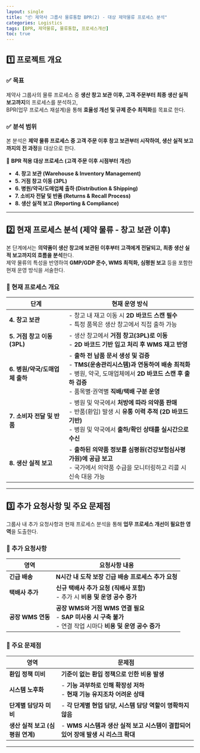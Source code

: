 ```yaml
---
layout: single
title: "📦 제약사 그룹사 물류통합 BPR(2) - 대상 제약물류 프로세스 분석"
categories: Logistics
tags: [BPR, 제약물류, 물류통합, 프로세스개선]
toc: true
---
```


## 1️⃣ 프로젝트 개요
### ✅ 목표
제약사 그룹사의 물류 프로세스 중 **생산 창고 보관 이후, 고객 주문부터 최종 생산 실적 보고까지**의 프로세스를 분석하고,  
BPR(업무 프로세스 재설계)을 통해 **효율성 개선 및 규제 준수 최적화**를 목표로 한다.

### ✅ 분석 범위
본 분석은 **제약 물류 프로세스 중 고객 주문 이후 창고 보관부터 시작하여, 생산 실적 보고까지의 전 과정**을 대상으로 한다.

📌 **BPR 적용 대상 프로세스 (고객 주문 이후 시점부터 개선)**
- **4. 창고 보관 (Warehouse & Inventory Management)**
- **5. 거점 창고 이동 (3PL)**
- **6. 병원/약국/도매업체 출하 (Distribution & Shipping)**
- **7. 소비자 전달 및 반품 (Returns & Recall Process)**
- **8. 생산 실적 보고 (Reporting & Compliance)**

---

## 2️⃣ 현재 프로세스 분석 (제약 물류 - 창고 보관 이후)
본 단계에서는 **의약품이 생산 창고에 보관된 이후부터 고객에게 전달되고, 최종 생산 실적 보고까지의 흐름을 분석**한다.  
제약 물류의 특성을 반영하여 **GMP/GDP 준수, WMS 최적화, 심평원 보고** 등을 포함한 현재 운영 방식을 서술한다.

### 📌 현재 프로세스 개요

| 단계 | 현재 운영 방식 |
|---|----------------------------------------------------------------------------------------------------------------------------------------------------|
| **4. 창고 보관** | - 창고 내 재고 이동 시 **2D 바코드 스캔 필수**<br>- 특정 품목은 생산 창고에서 직접 출하 가능 |
| **5. 거점 창고 이동 (3PL)** | - 생산 창고에서 **거점 창고(3PL)로 이동**<br>- **2D 바코드 기반 입고 처리 후 WMS 재고 반영** |
| **6. 병원/약국/도매업체 출하** | - **출하 전 납품 문서 생성 및 검증** <br>- **TMS(운송관리시스템)과 연동하여 배송 최적화**<br>- 병원, 약국, 도매업체에서 **2D 바코드 스캔 후 출하 검증**<br>- 품목별·권역별 **직배/택배 구분 운영** |
| **7. 소비자 전달 및 반품** | - 병원 및 약국에서 **처방에 따라 의약품 판매**<br>- 반품(환입) 발생 시 **유통 이력 추적 (2D 바코드 기반)**<br>- 병원 및 약국에서 **출하/확인 상태를 실시간으로 수신** |
| **8. 생산 실적 보고** | - **출하된 의약품 정보를 심평원(건강보험심사평가원)에 공급 보고**<br>- 국가에서 의약품 수급을 모니터링하고 리콜 시 신속 대응 가능 |

---

## 3️⃣ 추가 요청사항 및 주요 문제점
그룹사 내 추가 요청사항과 현재 프로세스 분석을 통해 **업무 프로세스 개선이 필요한 영역**을 도출한다.

### 🔹 추가 요청사항

| 영역 | 요청사항 내용 |
|---|------------------------------------------------------------------|
| **긴급 배송** | **N시간 내 도착 보장 긴급 배송 프로세스 추가 요청** |
| **택배사 추가** | **신규 택배사 추가 요청 (직배사 포함)**<br>- 추가 시 **비용 및 운영 공수 증가** |
| **공장 WMS 연동** | **공장 WMS와 거점 WMS 연결 필요**<br>- **SAP 미사용 시 구축 불가**<br>- 연결 작업 시마다 **비용 및 운영 공수 증가** |

### 🔹 주요 문제점

| 영역 | 문제점                                                 |
|---|-----------------------------------------------------|
| **환입 정책 미비** | **기준이 없는 환입 정책으로 인한 비용 발생**                         |
| **시스템 노후화** | - **기능 과부하로 인해 확장성 저하**<br>- **현재 기능 유지조차 어려운 상태**  |
| **단계별 담당자 미비** | - **각 단계별 현업 담당, 시스템 담당 역할이 명확하지 않음**               |
| **생산 실적 보고 (심평원 연계)** | - **WMS 시스템과 생산 실적 보고 시스템이 결합되어 있어 장애 발생 시 리스크 확대** |

---
